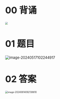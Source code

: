 # 00 背诵

<img src="https://cvp.oss-cn-shanghai.aliyuncs.com/picgo/202406140931648.png" style="zoom:50%;" />



# 01 题目

<img src="https://cvp.oss-cn-shanghai.aliyuncs.com/picgo/202405171022997.png" alt="image-20240517102244917" style="zoom: 80%;" />



# 02 答案

<img src="https://cvp.oss-cn-shanghai.aliyuncs.com/picgo/202406140921726.png" alt="image-20240614092138610" style="zoom:50%;" />